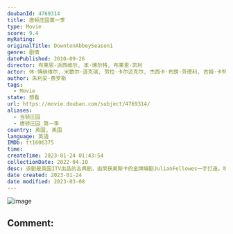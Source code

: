 ```yaml
---
doubanId: 4769314
title: 唐顿庄园第一季
type: Movie
score: 9.4
myRating: 
originalTitle: DowntonAbbeySeason1
genre: 剧情
datePublished: 2010-09-26
director: 布莱恩·派西维尔, 本·博尔特, 布莱恩·凯利
actor: 休·博纳维尔, 米歇尔·道克瑞, 劳拉·卡尔迈克尔, 杰西卡·布朗·芬德利, 吉姆·卡特, 布兰登·柯伊尔, 琼安·弗洛加特, 罗伯·詹姆斯, 丹·史蒂文斯, 佩内洛普·威尔顿, 玛吉·史密斯, 伊丽莎白·麦戈文, 菲利斯·洛根, undefined, 托马斯·豪斯, 萨曼莎·邦德, 布伦丹·帕特里克斯, 罗伯特·巴瑟斯特, 弗格斯·奥·唐奈尔, 海伦·希尔斯, 马丁·里夫, 伊丽莎白·希尔, 伯纳德·加拉格尔, 伊恩·格雷, 莱斯利·尼科尔, 艾伦·里奇, 查理·考克斯, 露丝·莱斯利, 西奥·詹姆斯, 希欧布罕·芬内朗, 郑建初
author: 朱利安·费罗斯
tags:
  - Movie
state: 想看
url: https://movie.douban.com/subject/4769314/
aliases:
  - 当顿庄园
  - 唐顿庄园_第一季
country: 英国, 美国
language: 英语
IMDb: tt1606375
time: 
createTime: 2023-01-24 01:43:54
collectionDate: 2022-04-10
desc: 该剧是英国ITV出品的古典剧，由荣获奥斯卡的金牌编剧JulianFellowes一手打造，明星云集的演员阵容极其耀眼。第一季的故事从1912到1914年第一次世界大战爆发。Grantham的伯爵...
date created: 2023-01-24
date modified: 2023-03-08
---
```


![image](p1592582113.jpg)

Comment:
---
